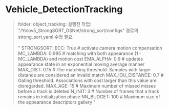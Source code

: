 # Vehicle_DetectionTracking

> folder: object_tracking: 실행전 작업: "/Yolov5_StrongSORT_OSNet/strong_sort/configs" 경로의 strong_sort.yaml 수정 필요.
<br/></br>
"
STRONGSORT:
  ECC: True              # activate camera motion compensation
  MC_LAMBDA: 0.995       # matching with both appearance (1 - MC_LAMBDA) and motion cost
  EMA_ALPHA: 0.9         # updates  appearance  state in  an exponential moving average manner
  MAX_DIST: 0.15          # The matching threshold. Samples with larger distance are considered an invalid match
  MAX_IOU_DISTANCE: 0.7  # Gating threshold. Associations with cost larger than this value are disregarded.
  MAX_AGE: 15            # Maximum number of missed misses before a track is deleted
  N_INIT: 3              # Number of frames that a track remains in initialization phase
  NN_BUDGET: 100         # Maximum size of the appearance descriptors gallery
"
